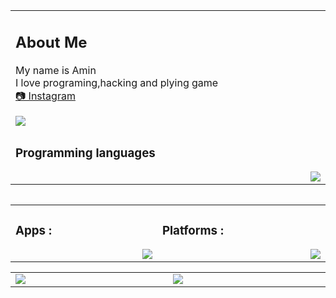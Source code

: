 


<table>
	 <td width="1200px">
	 <h2>About Me</h2>
	        My name is Amin<br>
		    I love programing,hacking and plying game<br>  
		 <a href="https://instagram.com/">📷 Instagram
 </p>
 <img src="https://komarev.com/ghpvc/?username=aminbeyrami88&color=brightgreen&label=Profile Views" draggable="false">



 </td>
	<tr>
	<td width="1200px">
	<h3>Programming languages</h3>
	<img align="right" src="https://skillicons.dev/icons?i=js,css,html,cs" draggable="false"></td>
	</tr>
	<table> 


  <table align="center">
	<tr>
		<td width="1200px">
	    <h3>Apps :</h3>
        <img align="right" src="https://skillicons.dev/icons?i=vscode,visualstudio,atom" draggable="false">
		</td>
		<td width="1200px">
	    <h3>Platforms :</h3>
        <img align="right" src="https://skillicons.dev/icons?i=discord,instagram,github,twitter" draggable="false">
		</td>
	</tr>
</table>


<table align="center">
	<tr>
		<td width="1200px">
        <img align="center" src="https://github-readme-stats.vercel.app/api?username=aminbeyrami88&theme=midnight-purple&show_icons=true&bg_color=0D1117&hide_border=true" draggable="false">
		</td>
		<td width="1200px">
        <img align="center" src="https://github-readme-stats.vercel.app/api/top-langs/?username=aminbeyrami88&theme=midnight-purple&layout=compact&bg_color=0D1117&hide_border=true" draggable="false">
		</td>
	</tr>
</table

